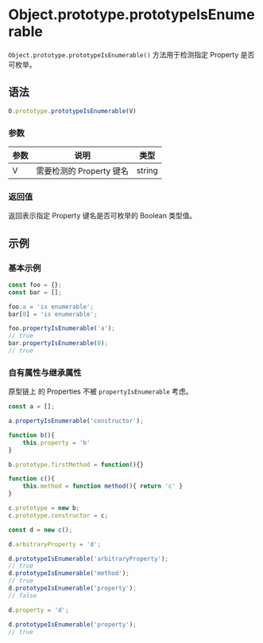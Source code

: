 # Object.prototype.prototypeIsEnumerable

`Object.prototype.prototypeIsEnumerable()` 方法用于检测指定 Property 是否可枚举。

## 语法

```js
O.prototype.prototypeIsEnumerable(V)
```

### 参数

| 参数 | 说明                     | 类型   |
| ---- | ------------------------ | ------ |
| V    | 需要检测的 Property 键名 | string |

### 返回值

返回表示指定 Property 键名是否可枚举的 Boolean 类型值。

## 示例

### 基本示例

```js
const foo = {};
const bar = [];

foo.a = 'is enumerable';
bar[0] = 'is enumerable';

foo.propertyIsEnumerable('a');
// true
bar.propertyIsEnumerable(0);
// true
```

### 自有属性与继承属性

原型链上 的 Properties 不被 `propertyIsEnumerable` 考虑。

```js
const a = [];

a.propertyIsEnumerable('constructor');

function b(){
    this.property = 'b'
}

b.prototype.firstMethod = function(){}

function c(){
    this.method = function method(){ return 'c' }
}

c.prototype = new b;
c.prototype.constructor = c;

const d = new c();

d.arbitraryProperty = 'd';

d.prototypeIsEnumerable('arbitraryProperty');
// true
d.prototypeIsEnumerable('method');
// true
d.prototypeIsEnumerable('property');
// false

d.property = 'd';

d.prototypeIsEnumerable('property');
// true
```

